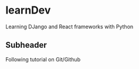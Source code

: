 # learnDev
Learning DJango and React frameworks with Python

## Subheader
Following tutorial on Git/Github